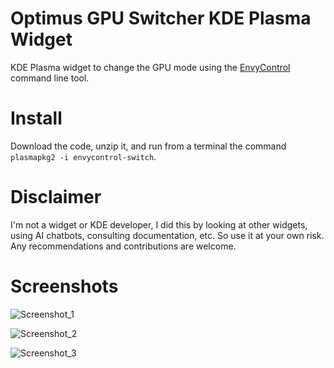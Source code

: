 # Optimus GPU Switcher KDE Plasma Widget
KDE Plasma widget to change the GPU mode using the [EnvyControl](https://github.com/bayasdev/envycontrol) command line tool.

# Install
Download the code, unzip it, and run from a terminal the command `plasmapkg2 -i envycontrol-switch`.

# Disclaimer
I'm not a widget or KDE developer, I did this by looking at other widgets, using AI chatbots, consulting documentation, etc. So use it at your own risk.
Any recommendations and contributions are welcome.

# Screenshots
![Screenshot_1](https://github.com/enielrodriguez/optimus-gpu-switcher/assets/31964610/277297f2-684d-436a-9af3-ebff0dc79a0d)  

![Screenshot_2](https://github.com/enielrodriguez/optimus-gpu-switcher/assets/31964610/62cfcc0f-6066-4a83-a21b-f7fef9646231)  

![Screenshot_3](https://github.com/enielrodriguez/optimus-gpu-switcher/assets/31964610/6d27ddee-16d3-4952-bafd-d89537b0f1e8)
